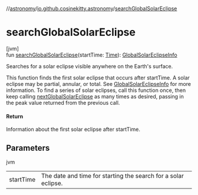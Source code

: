 //[astronomy](../../index.md)/[io.github.cosinekitty.astronomy](index.md)/[searchGlobalSolarEclipse](search-global-solar-eclipse.md)

# searchGlobalSolarEclipse

[jvm]\
fun [searchGlobalSolarEclipse](search-global-solar-eclipse.md)(startTime: [Time](-time/index.md)): [GlobalSolarEclipseInfo](-global-solar-eclipse-info/index.md)

Searches for a solar eclipse visible anywhere on the Earth's surface.

This function finds the first solar eclipse that occurs after startTime. A solar eclipse may be partial, annular, or total. See [GlobalSolarEclipseInfo](-global-solar-eclipse-info/index.md) for more information. To find a series of solar eclipses, call this function once, then keep calling [nextGlobalSolarEclipse](next-global-solar-eclipse.md) as many times as desired, passing in the peak value returned from the previous call.

#### Return

Information about the first solar eclipse after startTime.

## Parameters

jvm

| | |
|---|---|
| startTime | The date and time for starting the search for a solar eclipse. |
